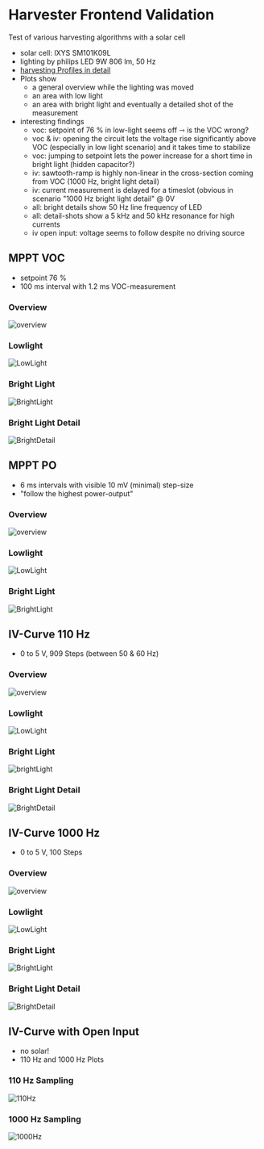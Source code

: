 # Harvester Frontend Validation

Test of various harvesting algorithms with a solar cell

- solar cell: IXYS SM101K09L
- lighting by philips LED 9W 806 lm, 50 Hz
- [harvesting Profiles in detail](https://github.com/orgua/shepherd-datalib/blob/main/shepherd_core/shepherd_core/data_models/content/virtual_harvester_fixture.yaml)
- Plots show
    - a general overview while the lighting was moved
    - an area with low light
    - an area with bright light and eventually a detailed shot of the measurement
- interesting findings
    - voc: setpoint of 76 % in low-light seems off ⇾ is the VOC wrong?
    - voc & iv: opening the circuit lets the voltage rise significantly above VOC (especially in low light scenario) and it takes time to stabilize
    - voc: jumping to setpoint lets the power increase for a short time in bright light (hidden capacitor?)
    - iv: sawtooth-ramp is highly non-linear in the cross-section coming from VOC (1000 Hz, bright light detail)
    - iv: current measurement is delayed for a timeslot (obvious in scenario "1000 Hz bright light detail" @ 0V
    - all: bright details show 50 Hz line frequency of LED
    - all: detail-shots show a 5 kHz and 50 kHz resonance for high currents
    - iv open input: voltage seems to follow despite no driving source

## MPPT VOC

- setpoint 76 %
- 100 ms interval with 1.2 ms VOC-measurement

### Overview

![overview](hrv_mppt_voc_overview.png)

### Lowlight

![LowLight](hrv_mppt_voc_lowlight.png)

### Bright Light

![BrightLight](hrv_mppt_voc_led_light.png)

### Bright Light Detail

![BrightDetail](hrv_mppt_voc_led_light_detail.png)

## MPPT PO

- 6 ms intervals with visible 10 mV (minimal) step-size
- "follow the highest power-output"

### Overview

![overview](hrv_mppt_po_overview.png)

### Lowlight

![LowLight](hrv_mppt_po_lowlight.png)

### Bright Light

![BrightLight](hrv_mppt_po_led_light.png)



## IV-Curve 110 Hz

- 0 to 5 V, 909 Steps (between 50 & 60 Hz)

### Overview

![overview](hrv_ivcurve110Hz_overview.png)

### Lowlight

![LowLight](hrv_ivcurve110Hz_lowlight.png)

### Bright Light

![brightLight](hrv_ivcurve110Hz_led_light.png)

### Bright Light Detail

![BrightDetail](hrv_ivcurve110Hz_led_light_detail.png)


## IV-Curve 1000 Hz

- 0 to 5 V, 100 Steps

### Overview

![overview](hrv_ivcurve1000Hz_overview.png)

### Lowlight

![LowLight](hrv_ivcurve1000Hz_lowlight.png)

### Bright Light

![BrightLight](hrv_ivcurve1000Hz_led_light.png)

### Bright Light Detail

![BrightDetail](hrv_ivcurve1000Hz_led_light_detail.png)

## IV-Curve with Open Input

- no solar!
- 110 Hz and 1000 Hz Plots

### 110 Hz Sampling

![110Hz](hrv_iv110Hz_open_input.png)

### 1000 Hz Sampling

![1000Hz](hrv_iv1000Hz_open_input.png)
